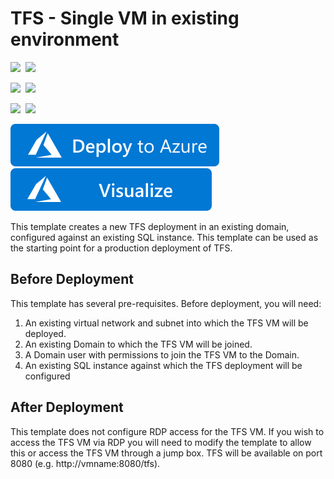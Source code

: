 # TFS - Single VM in existing environment

<IMG SRC="https://azurequickstartsservice.blob.core.windows.net/badges/tfs-standard-existingsql/PublicLastTestDate.svg" />&nbsp;
<IMG SRC="https://azurequickstartsservice.blob.core.windows.net/badges/tfs-standard-existingsql/PublicDeployment.svg" />&nbsp;

<IMG SRC="https://azurequickstartsservice.blob.core.windows.net/badges/tfs-standard-existingsql/FairfaxLastTestDate.svg" />&nbsp;
<IMG SRC="https://azurequickstartsservice.blob.core.windows.net/badges/tfs-standard-existingsql/FairfaxDeployment.svg" />&nbsp;

<IMG SRC="https://azurequickstartsservice.blob.core.windows.net/badges/tfs-standard-existingsql/BestPracticeResult.svg" />&nbsp;
<IMG SRC="https://azurequickstartsservice.blob.core.windows.net/badges/tfs-standard-existingsql/CredScanResult.svg" />&nbsp;

<a href="https://portal.azure.com/#create/Microsoft.Template/uri/https%3A%2F%2Fraw.githubusercontent.com%2FAzure%2Fazure-quickstart-templates%2Fmaster%2Ftfs-standard-existingsql%2Fazuredeploy.json" target="_blank">
    <img src="https://raw.githubusercontent.com/Azure/azure-quickstart-templates/master/1-CONTRIBUTION-GUIDE/images/deploytoazure.svg?sanitize=true"/> 
</a>
<a href="http://armviz.io/#/?load=https%3A%2F%2Fraw.githubusercontent.com%2FAzure%2Fazure-quickstart-templates%2Fmaster%2Ftfs-standard-existingsql%2Fazuredeploy.json" target="_blank">
    <img src="https://raw.githubusercontent.com/Azure/azure-quickstart-templates/master/1-CONTRIBUTION-GUIDE/images/visualizebutton.svg?sanitize=true"/> 
</a>

This template creates a new TFS deployment in an existing domain, configured against an existing SQL instance. This template can be used as the starting point for a production deployment of TFS.

## Before Deployment

This template has several pre-requisites. Before deployment, you will need:

1. An existing virtual network and subnet into which the TFS VM will be deployed.
2. An existing Domain to which the TFS VM will be joined.
3. A Domain user with permissions to join the TFS VM to the Domain.
4. An existing SQL instance against which the TFS deployment will be configured

## After Deployment

This template does not configure RDP access for the TFS VM. If you wish to access the TFS VM via RDP you will need to modify the template to allow this or access the TFS VM through a jump box. TFS will be available on port 8080 (e.g. http://vmname:8080/tfs).

